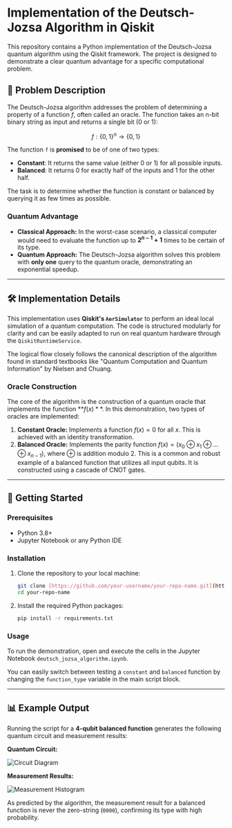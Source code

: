 # Implementation of the Deutsch-Jozsa Algorithm in Qiskit

This repository contains a Python implementation of the Deutsch-Jozsa quantum algorithm using the Qiskit framework. The project is designed to demonstrate a clear quantum advantage for a specific computational problem.

## 📝 Problem Description

The Deutsch-Jozsa algorithm addresses the problem of determining a property of a function $f$, often called an oracle. The function takes an n-bit binary string as input and returns a single bit (0 or 1):

$$f: \{0,1\}^n \rightarrow \{0,1\}$$

The function `f` is **promised** to be of one of two types:
* **Constant**: It returns the same value (either 0 or 1) for all possible inputs.
* **Balanced**: It returns 0 for exactly half of the inputs and 1 for the other half.

The task is to determine whether the function is constant or balanced by querying it as few times as possible.

###  Quantum Advantage

* **Classical Approach:** In the worst-case scenario, a classical computer would need to evaluate the function up to **$2^{n-1} + 1$** times to be certain of its type.
* **Quantum Approach:** The Deutsch-Jozsa algorithm solves this problem with **only one** query to the quantum oracle, demonstrating an exponential speedup.

---

## 🛠️ Implementation Details

This implementation uses **Qiskit's `AerSimulator`** to perform an ideal local simulation of a quantum computation. The code is structured modularly for clarity and can be easily adapted to run on real quantum hardware through the `QiskitRuntimeService`.

The logical flow closely follows the canonical description of the algorithm found in standard textbooks like "Quantum Computation and Quantum Information" by Nielsen and Chuang.

### Oracle Construction

The core of the algorithm is the construction of a quantum oracle that implements the function **$f(x)**$. In this demonstration, two types of oracles are implemented:

1.  **Constant Oracle:** Implements a function $f(x) = 0$ for all $x$. This is achieved with an identity transformation.
2.  **Balanced Oracle:** Implements the parity function $f(x) = (x_0 \oplus x_1 \oplus ... \oplus x_{n-1})$, where $\oplus$ is addition modulo 2. This is a common and robust example of a balanced function that utilizes all input qubits. It is constructed using a cascade of CNOT gates.

---

## 🚀 Getting Started

### Prerequisites

* Python 3.8+
* Jupyter Notebook or any Python IDE

### Installation

1.  Clone the repository to your local machine:
    ```bash
    git clone [https://github.com/your-username/your-repo-name.git](https://github.com/your-username/your-repo-name.git)
    cd your-repo-name
    ```

2.  Install the required Python packages:
    ```bash
    pip install -r requirements.txt
    ```
   

### Usage

To run the demonstration, open and execute the cells in the Jupyter Notebook `deutsch_jozsa_algorithm.ipynb`.

You can easily switch between testing a `constant` and `balanced` function by changing the `function_type` variable in the main script block.

---

## 📊 Example Output

Running the script for a **4-qubit balanced function** generates the following quantum circuit and measurement results:

**Quantum Circuit:**

![Circuit Diagram](path/to/your/circuit_diagram.png)

**Measurement Results:**

![Measurement Histogram](path/to/your/histogram.png)

As predicted by the algorithm, the measurement result for a balanced function is never the zero-string (`0000`), confirming its type with high probability.
